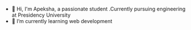 - 👋 Hi,  I'm Apeksha, a passionate student .Currently pursuing engineering at Presidency University
- 🌱 I’m currently learning web development


<!---
Apekshakv/I'm Apeksha, a passionate student .Currently pursuing engineering at Presidency Uiversity
--->
